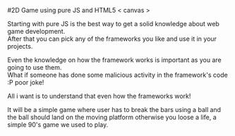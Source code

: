 #2D Game using pure JS and HTML5 < canvas > 

Starting with pure JS is the best way to get a solid knowledge about web game development.<br/>
After that you can pick any of the frameworks you like and use it in your projects.

Even the knowledge on how the framework works is important as you are going to use them.<br/>
What if someone has done some malicious activity in the framework's code :P poor joke! <br/>

All i want is to understand that even how the frameworks work!

It will be a simple game where user has to break the bars using a ball and the ball should land on the moving platform otherwise you loose a life, 
a simple 90's game we used to play.

